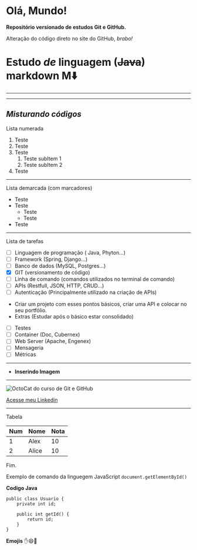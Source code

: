 # Olá, Mundo!

**Repositório versionado de estudos Git e GitHub.**

Alteração do código direto no site do GitHub, *brabo!*

# __Estudo__ _de_ linguagem (~~Java~~) **markdown M**⬇️
---
***
## _*Misturando códigos*_

Lista numerada

1. Teste
2. Teste
3. Teste
   1. Teste subItem 1
   2. Teste subItem 2
1. Teste
---

Lista demarcada (com marcadores)

* Teste
* Teste
   * Teste
   * Teste
* Teste
***

Lista de tarefas

- [ ] Linguagem de programação ( Java, Phyton...)
- [ ] Framework (Spring, Django...)
- [ ] Banco de dados (MySQL, Postgres...)
- [x] GIT (versionamento de código)
- [ ] Linha de comando (comandos utilizados no terminal de comando)
- [ ] APIs (Restfull, JSON, HTTP, CRUD...)
- [ ] Autenticação (Principalmente utilizado na criação de APIs)

- Criar um projeto com esses pontos básicos, criar uma API e colocar no seu portfólio.
- Extras (Estudar após o básico estar consolidado)

- [ ] Testes
- [ ] Container (Doc, Cubernex)
- [ ] Web Server (Apache, Engenex)
- [ ] Mensageria
- [ ] Métricas
---

- __Inserindo Imagem__
***
![OctoCat do curso de Git e GitHub](https://github.com/AlexSilva08/Ola-mundo/assets/62351730/efccf0d7-091b-44e3-aa28-50e42c85c78e)

[Acesse meu Linkedin](https://www.linkedin.com/in/alex.silva8)
***

Tabela

Num | Nome | Nota
---|---|---
1 | Alex | 10
2 | Alice | 10

Fim.

Exemplo de comando da linguegem JavaScript `document.getElementById()`

**Codigo Java**
```
public class Usuario {
    private int id;

    public int getId() {
        return id;
    }
}
```

__Emojis__
✋😄🤙
